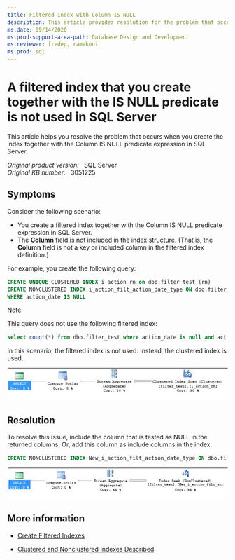 ```yaml
---
title: Filtered index with Column IS NULL
description: This article provides resolution for the problem that occurs when you create the filtered index together with the Column IS NULL predicate expression in Microsoft SQL Server.
ms.date: 09/14/2020
ms.prod-support-area-path: Database Design and Development
ms.reviewer: fredep, ramakoni
ms.prod: sql
---
```

# A filtered index that you create together with the IS NULL predicate is not used in SQL Server

This article helps you resolve the problem that occurs when you create the index together with the Column IS NULL predicate expression in SQL Server.

_Original product version:_ &nbsp; SQL Server  
_Original KB number:_ &nbsp; 3051225

## Symptoms

Consider the following scenario:

- You create a filtered index together with the Column IS NULL predicate expression in SQL Server.
- The **Column** field is not included in the index structure. (That is, the **Column** field is not a key or included column in the filtered index definition.)

For example, you create the following query:

```sql
CREATE UNIQUE CLUSTERED INDEX i_action_rn on dbo.filter_test (rn)
CREATE NONCLUSTERED INDEX i_action_filt_action_date_type ON dbo.filter_test (action_type)
WHERE action_date IS NULL
```

> [!NOTE]
> This query does not use the following filtered index:

```sql
select count(*) from dbo.filter_test where action_date is null and action_type=1
```

In this scenario, the filtered index is not used. Instead, the clustered index is used.

![Cluster index scan](./media/filtered-index-with-column-is-null/cluster-index-scan-image.jpg)

## Resolution

To resolve this issue, include the column that is tested as NULL in the returned columns. Or, add this column as include columns in the index.

```sql
CREATE NONCLUSTERED INDEX New_i_action_filt_action_date_type ON dbo.filter_test (action_type) include (action_date) WHERE action_date IS NULL
```

![Index Seek](./media/filtered-index-with-column-is-null/index-seek-image.jpg)

## More information

- [Create Filtered Indexes](/sql/relational-databases/indexes/create-filtered-indexes)

- [Clustered and Nonclustered Indexes Described](/sql/relational-databases/indexes/clustered-and-nonclustered-indexes-described)
